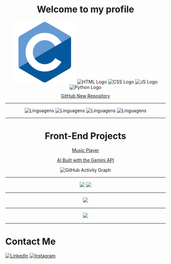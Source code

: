 <div align="center">
<h1>Welcome to my profile</h1>
</div>

<div align="center">
  <img src="https://raw.githubusercontent.com/devicons/devicon/ca28c779441053191ff11710fe24a9e6c23690d6/icons/c/c-original.svg" alt="C Logo" width="196" />
  <img src="https://pink-kudu-590523.hostingersite.com/github/icons8-html.svg" alt="HTML Logo"/>
  <img src="https://pink-kudu-590523.hostingersite.com/github/icons8-css.svg" alt="CSS Logo"/>
  <img src="https://pink-kudu-590523.hostingersite.com/github/icons8-js.svg" alt="JS Logo"/>
  <img src="https://pink-kudu-590523.hostingersite.com/github/icons8-python.svg" alt="Python Logo"/>
</div>
<div align="center" style="margin: 10px">
  <a href="https://github.com/Giovani-Simple-Dev/C-Knowledge" align="center">GitHub New Repository</a>
</div>

----

<div align="center">
  
  ![Linguagens](https://img.shields.io/github/languages/top/Giovani-Simple-Dev/painel_consultas)
  ![Linguagens](https://img.shields.io/github/languages/top/Giovani-Simple-Dev/C-Knowledge)
  ![Linguagens](https://img.shields.io/github/languages/top/Giovani-Simple-Dev/Twitter-Clone)
  ![Linguagens](https://img.shields.io/github/languages/top/Giovani-Simple-Dev/netflix)

</div>


----

<div align="center">
  <h1>Front-End Projects</h1>
</div>

<div align="center">
<a href="https://pink-kudu-590523.hostingersite.com/Music%20Player/">Music Player</a>


<a href="https://pink-kudu-590523.hostingersite.com/IA">AI Built with the Gemini API</a>
</div>


<div align="center">
<img src="https://github-readme-activity-graph.vercel.app/graph?username=Giovani-Simple-Dev&bg_color=000000&color=ffffff&line=ffffff&point=ffffff&area=true&area_color=00ff00" alt="GitHub Activity Graph" />
</div>

---

<div align="center">
  <img src="https://github-readme-stats.vercel.app/api?username=Giovani-Simple-Dev&show_icons=true&theme=radical"/>
  <img src="https://github-readme-stats.vercel.app/api/top-langs/?username=Giovani-Simple-Dev&layout=compact&theme=radical"/>
</div>

---

<div align="center">
  <img src="https://visitor-badge.laobi.icu/badge?page_id=Giovani-Simple-Dev"/>
</div>

---

<div align="center">
  <img src="https://github-profile-trophy.vercel.app/?username=Giovani-Simple-Dev&theme=light"/>
</div>

---

# Contact Me

[![LinkedIn](https://img.shields.io/badge/LinkedIn-0077B5?style=for-the-badge&logo=linkedin&logoColor=white)](https://www.linkedin.com/in/giovani-henrique-braz-nunes-232007264/) 
[![Instagram](https://img.shields.io/badge/Instagram-E1306C?style=for-the-badge&logo=instagram&logoColor=white)](https://www.instagram.com/giovani.henriq)



